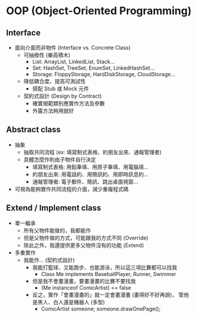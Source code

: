 OOP (Object-Oriented Programming)
=================================

Interface
---------

* 面向介面而非物件 (Interface vs. Concrete Class)
    * 可抽換性 (樂高積木)
        * List: ArrayList, LinkedList, Stack...
        * Set: HashSet, TreeSet, EnumSet, LinkedHashSet...
        * Storage: FloppyStorage, HardDiskStorage, CloudStorage...
    * 降低耦合度，提高可測試性
        * 搭配 Stub 或 Mock 元件
    * 契約式設計 (Design by Contract)
        * 確實規範類別應實作方法及參數
        * 外露方法夠用就好

Abstract class
--------------

* 抽象
    * 抽取共同流程 (ex: 填寫制式表格、約朋友出來、通報管理者)
    * 具體怎麼作則由子物件自行決定
       * 填寫制式表格: 用鉛筆填、用原子筆填、用電腦填...
       * 約朋友出來: 用電話約、用簡訊約、用即時訊息約...
       * 通報管理者: 電子郵件、簡訊、跳出桌面視窗...
* 可視為能夠實作共同流程的介面，減少重複程式碼

Extend / Implement class
------------

* 單一繼承
    * 所有父物件能做的，我都能作
    * 但是父物件做的方式，可能跟我的方式不同 (Override)
    * 除此之外，我還提供更多父物件沒有的功能 (Extend)
* 多重實作
    * 我能作... (契約式設計)
        * 我能打籃球、又能跑步、也能游泳，所以這三項比賽都可以找我
            * Class Me implements BaseballPlayer, Runner, Swimmer
        * 但是我不會畫漫畫，要畫漫畫的比賽不要找我
            * (Me instanceof ComicArtist) == false
        * 反之，實作「會畫漫畫的」就一定會畫漫畫 (畫得好不好再說)，
          管他是黑人、白人還是機器人 (多型)
            * ComicArtist someone;
              someone.drawOnePage();